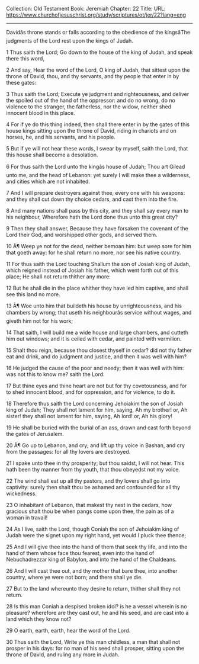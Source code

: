 Collection: Old Testament
Book: Jeremiah
Chapter: 22
Title: 
URL: https://www.churchofjesuschrist.org/study/scriptures/ot/jer/22?lang=eng

---

Davidâs throne stands or falls according to the obedience of the kingsâThe judgments of the Lord rest upon the kings of Judah.

1 Thus saith the Lord; Go down to the house of the king of Judah, and speak there this word,

2 And say, Hear the word of the Lord, O king of Judah, that sittest upon the throne of David, thou, and thy servants, and thy people that enter in by these gates:

3 Thus saith the Lord; Execute ye judgment and righteousness, and deliver the spoiled out of the hand of the oppressor: and do no wrong, do no violence to the stranger, the fatherless, nor the widow, neither shed innocent blood in this place.

4 For if ye do this thing indeed, then shall there enter in by the gates of this house kings sitting upon the throne of David, riding in chariots and on horses, he, and his servants, and his people.

5 But if ye will not hear these words, I swear by myself, saith the Lord, that this house shall become a desolation.

6 For thus saith the Lord unto the kingâs house of Judah; Thou art Gilead unto me, and the head of Lebanon: yet surely I will make thee a wilderness, and cities which are not inhabited.

7 And I will prepare destroyers against thee, every one with his weapons: and they shall cut down thy choice cedars, and cast them into the fire.

8 And many nations shall pass by this city, and they shall say every man to his neighbour, Wherefore hath the Lord done thus unto this great city?

9 Then they shall answer, Because they have forsaken the covenant of the Lord their God, and worshipped other gods, and served them.

10 Â¶ Weep ye not for the dead, neither bemoan him: but weep sore for him that goeth away: for he shall return no more, nor see his native country.

11 For thus saith the Lord touching Shallum the son of Josiah king of Judah, which reigned instead of Josiah his father, which went forth out of this place; He shall not return thither any more:

12 But he shall die in the place whither they have led him captive, and shall see this land no more.

13 Â¶ Woe unto him that buildeth his house by unrighteousness, and his chambers by wrong; that useth his neighbourâs service without wages, and giveth him not for his work;

14 That saith, I will build me a wide house and large chambers, and cutteth him out windows; and it is ceiled with cedar, and painted with vermilion.

15 Shalt thou reign, because thou closest thyself in cedar? did not thy father eat and drink, and do judgment and justice, and then it was well with him?

16 He judged the cause of the poor and needy; then it was well with him: was not this to know me? saith the Lord.

17 But thine eyes and thine heart are not but for thy covetousness, and for to shed innocent blood, and for oppression, and for violence, to do it.

18 Therefore thus saith the Lord concerning Jehoiakim the son of Josiah king of Judah; They shall not lament for him, saying, Ah my brother! or, Ah sister! they shall not lament for him, saying, Ah lord! or, Ah his glory!

19 He shall be buried with the burial of an ass, drawn and cast forth beyond the gates of Jerusalem.

20 Â¶ Go up to Lebanon, and cry; and lift up thy voice in Bashan, and cry from the passages: for all thy lovers are destroyed.

21 I spake unto thee in thy prosperity; but thou saidst, I will not hear. This hath been thy manner from thy youth, that thou obeyedst not my voice.

22 The wind shall eat up all thy pastors, and thy lovers shall go into captivity: surely then shalt thou be ashamed and confounded for all thy wickedness.

23 O inhabitant of Lebanon, that makest thy nest in the cedars, how gracious shalt thou be when pangs come upon thee, the pain as of a woman in travail!

24 As I live, saith the Lord, though Coniah the son of Jehoiakim king of Judah were the signet upon my right hand, yet would I pluck thee thence;

25 And I will give thee into the hand of them that seek thy life, and into the hand of them whose face thou fearest, even into the hand of Nebuchadrezzar king of Babylon, and into the hand of the Chaldeans.

26 And I will cast thee out, and thy mother that bare thee, into another country, where ye were not born; and there shall ye die.

27 But to the land whereunto they desire to return, thither shall they not return.

28 Is this man Coniah a despised broken idol? is he a vessel wherein is no pleasure? wherefore are they cast out, he and his seed, and are cast into a land which they know not?

29 O earth, earth, earth, hear the word of the Lord.

30 Thus saith the Lord, Write ye this man childless, a man that shall not prosper in his days: for no man of his seed shall prosper, sitting upon the throne of David, and ruling any more in Judah.
